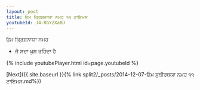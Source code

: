 ```yaml
---
layout: post
title: ਓਮ ਕ੍ਰਿਸ਼ਨਾਯਾ ਨਮਹ ੧੧ ਟਾਇਮਸ
youtubeId: J4-RGYZXaBU
---
```

 
 
 ਓਮ ਕ੍ਰਿਸ਼ਨਾਯਾ ਨਮਹ  
 
 -  ਜੋ ਸਦਾ ਖੁਸ਼ ਰਹਿੰਦਾ ਹੈ 
 
  
 
  
 
 
 
 
 
 


{% include youtubePlayer.html id=page.youtubeId %}
 
[Next]({{ site.baseurl }}{% link  split2/_posts/2014-12-07-ਓਮ ਸੁਥੀਰਥਯਾ ਨਮਹ ੧੧ ਟਾਇਮਸ.md%})
 
